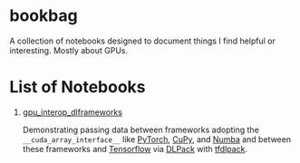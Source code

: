 # bookbag
A collection of notebooks designed to document things I find helpful or interesting. Mostly about GPUs.

# List of Notebooks
1. [gpu_interop_dlframeworks](https://github.com/awthomp/bookbag/blob/master/notebooks/interoperability/gpu_interop_dlframeworks.ipynb)

    Demonstrating passing data between frameworks adopting the `__cuda_array_interface__` like [PyTorch](https://github.com/pytorch/pytorch), [CuPy](https://github.com/cupy/cupy), and [Numba](https://github.com/numba/numba) and between these frameworks and [Tensorflow](https://github.com/tensorflow/tensorflow) via [DLPack](https://github.com/dmlc/dlpack) with [tfdlpack](https://github.com/VoVAllen/tf-dlpack).
